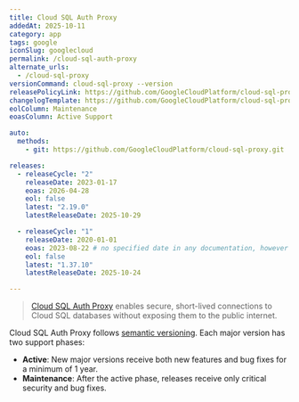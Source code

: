 ```yaml
---
title: Cloud SQL Auth Proxy
addedAt: 2025-10-11
category: app
tags: google
iconSlug: googlecloud
permalink: /cloud-sql-auth-proxy
alternate_urls:
  - /cloud-sql-proxy
versionCommand: cloud-sql-proxy --version
releasePolicyLink: https://github.com/GoogleCloudPlatform/cloud-sql-proxy?tab=readme-ov-file#support-policy
changelogTemplate: https://github.com/GoogleCloudPlatform/cloud-sql-proxy/releases/tag/v__LATEST__
eolColumn: Maintenance
eoasColumn: Active Support

auto:
  methods:
    - git: https://github.com/GoogleCloudPlatform/cloud-sql-proxy.git

releases:
  - releaseCycle: "2"
    releaseDate: 2023-01-17
    eoas: 2026-04-28
    eol: false
    latest: "2.19.0"
    latestReleaseDate: 2025-10-29

  - releaseCycle: "1"
    releaseDate: 2020-01-01
    eoas: 2023-08-22 # no specified date in any documentation, however commits slow down greatly on this date https://github.com/GoogleCloudPlatform/cloud-sql-proxy/commits/v1.37.9/?after=cbba97d111c5c42f65b8b5037dcdfa4e795b2194+34
    eol: false
    latest: "1.37.10"
    latestReleaseDate: 2025-10-24

---
```


> [Cloud SQL Auth Proxy](https://cloud.google.com/sql/docs/mysql/sql-proxy) enables secure, short-lived connections to Cloud SQL databases without exposing them to the public internet.

Cloud SQL Auth Proxy follows [semantic versioning](https://semver.org/). Each major version has two support phases:

- **Active**: New major versions receive both new features and bug fixes for a minimum of 1 year.
- **Maintenance**: After the active phase, releases receive only critical security and bug fixes.
